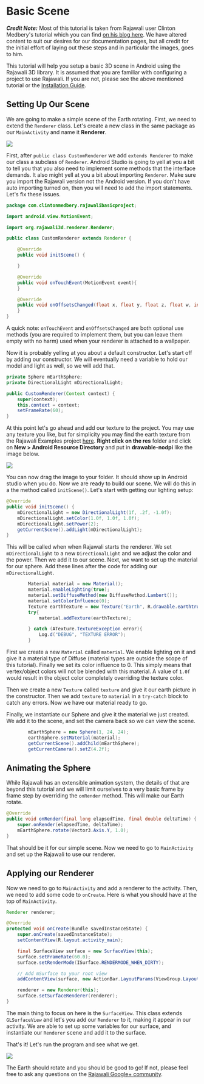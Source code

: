 # Basic Scene

**_Credit Note:_** Most of this tutorial is taken from Rajawali user Clinton Medbery's tutorial which you can find [on his blog here](http://www.clintonmedbery.com/?p=59). We have altered content to suit our desires for our documentation pages, but all credit for the initial effort of laying out these steps and in particular the images, goes to him.

This tutorial will help you setup a basic 3D scene in Android using the Rajawali 3D library. It is assumed that you are familiar with configuring a project to use Rajawali. If you are not, please see the above mentioned tutorial or the [Installation Guide](./installation_guide.md).

## Setting Up Our Scene

We are going to make a simple scene of the Earth rotating. First, we need to extend the `Renderer` class. Let's create a new class in the same package as our `MainActivity` and name it **Renderer**.

![](http://i1.wp.com/www.clintonmedbery.com/wp-content/uploads/2015/04/Screen-Shot-2015-04-06-at-12.41.33-PM.png)

First, after `public class CustomRenderer` we add `extends Renderer` to make our class a subclass of `Renderer`. Android Studio is going to yell at you a bit to tell you that you also need to implement some methods that the interface demands. It also might yell at you a bit about importing `Renderer`. Make sure you import the Rajawali version not the Android version. If you don't have auto importing turned on, then you will need to add the import statements. Let's fix these issues.

```java
package com.clintonmedbery.rajawalibasicproject;

import android.view.MotionEvent;

import org.rajawali3d.renderer.Renderer;

public class CustomRenderer extends Renderer {

    @Override
    public void initScene() {

    }

    @Override
    public void onTouchEvent(MotionEvent event){
    }

    @Override
    public void onOffsetsChanged(float x, float y, float z, float w, int i, int j){
    }
}
```

A quick note: `onTouchEvent` and `onOffsetsChanged` are both optional use methods (you are required to implement them, but you can leave them empty with no harm) used when your renderer is attached to a wallpaper.

Now it is probably yelling at you about a default constructor. Let's start off by adding our constructor. We will eventually need a variable to hold our model and light as well, so we will add that.

```java
private Sphere mEarthSphere;
private DirectionalLight mDirectionalLight;

public CustomRenderer(Context context) {
    super(context);
    this.context = context;
    setFrameRate(60);
}
```

At this point let's go ahead and add our texture to the project. You may use any texture you like, but for simplicity you may find the earth texture from the Rajawali Examples project [here](https://github.com/Rajawali/RajawaliExamples/blob/master/examples/src/main/res/drawable-nodpi/earthtruecolor_nasa_big.jpg). **Right click on the res** folder and click on **New > Android Resource Directory** and put in **drawable-nodpi** like the image below.

![](http://i1.wp.com/www.clintonmedbery.com/wp-content/uploads/2015/04/Screen-Shot-2015-04-06-at-1.10.16-PM.png)

You can now drag the image to your folder. It should show up in Android studio when you do. Now we are ready to build our scene. We will do this in a the method called `initScene()`. Let's start with getting our lighting setup:

```java
@Override
public void initScene() {
    mDirectionalLight = new DirectionalLight(1f, .2f, -1.0f);
    mDirectionalLight.setColor(1.0f, 1.0f, 1.0f);
    mDirectionalLight.setPower(2);
    getCurrentScene().addLight(mDirectionalLight);
}
```

This will be called when when Rajawali starts the renderer. We set `mDirectionalLight` to a new `DirectionalLight` and we adjust the color and the power. Then we add it to our scene. Next, we want to set up the material for our sphere. Add these lines after the code for adding our `mDirectionalLight`.

```java
        Material material = new Material();
        material.enableLighting(true);
        material.setDiffuseMethod(new DiffuseMethod.Lambert());
        material.setColorInfluence(0);
        Texture earthTexture = new Texture("Earth", R.drawable.earthtruecolor_nasa_big);
        try{
            material.addTexture(earthTexture);

        } catch (ATexture.TextureException error){
            Log.d("DEBUG", "TEXTURE ERROR");
        }
```

First we create a new `Material` called `material`. We enable lighting on it and give it a material type of Diffuse (material types are outside the scope of this tutorial). Finally we set its color influence to 0. This simply means that vertex/object colors will not be blended with this material. A value of `1.0f` would result in the object color completely overriding the texture color.

Then we create a new `Texture` called `texture` and give it our earth picture in the constructor. Then we add `texture` to `material` in a `try-catch` block to catch any errors. Now we have our material ready to go.

Finally, we instantiate our Sphere and give it the material we just created. We add it to the scene, and set the camera back so we can view the scene.

```java
        mEarthSphere = new Sphere(1, 24, 24);
        earthSphere.setMaterial(material);
        getCurrentScene().addChild(mEarthSphere);
        getCurrentCamera().setZ(4.2f);
```

## Animating the Sphere

While Rajawali has an extensible animation system, the details of that are beyond this tutorial and we will limit ourselves to a very basic frame by frame step by overriding the `onRender` method. This will make our Earth rotate.

```java
@Override
public void onRender(final long elapsedTime, final double deltaTime) {
    super.onRender(elapsedTime, deltaTime);
    mEarthSphere.rotate(Vector3.Axis.Y, 1.0);
}
```

That should be it for our simple scene. Now we need to go to `MainActivity` and set up the Rajawali to use our renderer.

## Applying our Renderer

Now we need to go to `MainActivity` and add a renderer to the activity. Then, we need to add some code to `onCreate`. Here is what you should have at the top of `MainActivity`.

```java
Renderer renderer;

@Override
protected void onCreate(Bundle savedInstanceState) {
    super.onCreate(savedInstanceState);
    setContentView(R.layout.activity_main);

    final SurfaceView surface = new SurfaceView(this);
    surface.setFrameRate(60.0);
    surface.setRenderMode(ISurface.RENDERMODE_WHEN_DIRTY);

    // Add mSurface to your root view
    addContentView(surface, new ActionBar.LayoutParams(ViewGroup.LayoutParams.MATCH_PARENT));

    renderer = new Renderer(this);
    surface.setSurfaceRenderer(renderer);
}
```

The main thing to focus on here is the `SurfaceView`. This class extends `GLSurfaceView` and let's you add our `Renderer` to it, making it appear in our activity. We are able to set up some variables for our surface, and instantiate our `Renderer` scene and add it to the surface.

That's it! Let's run the program and see what we get.

![](http://i1.wp.com/www.clintonmedbery.com/wp-content/uploads/2015/04/Screenshot_2015-04-06-14-03-561.png)

The Earth should rotate and you should be good to go! If not, please feel free to ask any questions on the [Rajawali Google+ community](https://plus.google.com/communities/116529974266844528013).
